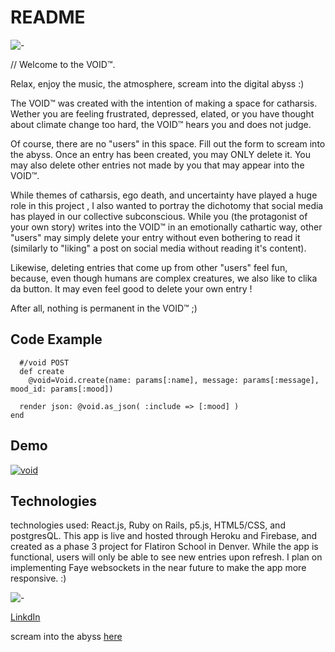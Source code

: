 # README

![-](https://i.imgur.com/lQ3b1As.gif)

// Welcome to the VOID™.

Relax, enjoy the music, the atmosphere, scream into the digital abyss :)

The VOID™ was created with the intention of making a space for catharsis. Wether you are feeling frustrated, depressed, elated, or you have thought about climate change too hard, the VOID™ hears you and does not judge.

Of course, there are no "users" in this space. Fill out the form to scream into the abyss. Once an entry has been created, you may ONLY delete it. You may also delete other entries not made by you that may appear into the VOID™.

While themes of catharsis, ego death, and uncertainty have played a huge role in this project , I also wanted to portray the dichotomy that social media has played in our collective subconscious. While you (the protagonist of your own story) writes into the VOID™ in an emotionally cathartic way, other "users" may simply delete your entry without even bothering to read it (similarly to "liking" a post on social media without reading it's content).

Likewise, deleting entries that come up from other "users" feel fun, because, even though humans are complex creatures, we also like to clika da button. It may even feel good to delete your own entry !

After all, nothing is permanent in the VOID™ ;)

## Code Example

```
  #/void POST
  def create
    @void=Void.create(name: params[:name], message: params[:message], mood_id: params[:mood])

  render json: @void.as_json( :include => [:mood] )
end
```

## Demo

[![void](http://img.youtube.com/vi/t5652l8Vqsw/0.jpg)](https://www.youtube.com/watch?v=t5652l8Vqsw "The Void Becomes You")

## Technologies

technologies used: React.js, Ruby on Rails, p5.js, HTML5/CSS, and postgresQL. This app is live and hosted through Heroku and Firebase, and created as a phase 3 project for Flatiron School in Denver. While the app is functional, users will only be able to see new entries upon refresh. I plan on implementing Faye websockets in the near future to make the app more responsive. :)

![-](https://i.imgur.com/hkdLbtZ.jpg)

[LinkdIn](https://www.linkedin.com/in/joannsiciliano/)

scream into the abyss [here](https://the-void-becomes-you.web.app/)
